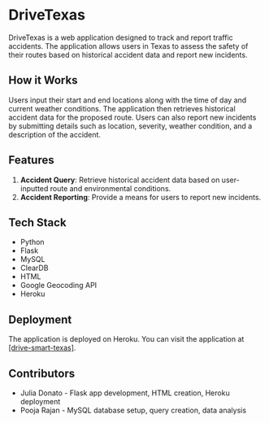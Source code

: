 # DriveTexas

DriveTexas is a web application designed to track and report traffic accidents. The application allows users in Texas to assess the safety of their routes based on historical accident data and report new incidents.

## How it Works

Users input their start and end locations along with the time of day and current weather conditions. The application then retrieves historical accident data for the proposed route. Users can also report new incidents by submitting details such as location, severity, weather condition, and a description of the accident.

## Features

1. **Accident Query**: Retrieve historical accident data based on user-inputted route and environmental conditions.
2. **Accident Reporting**: Provide a means for users to report new incidents.

## Tech Stack

* Python
* Flask
* MySQL
* ClearDB
* HTML
* Google Geocoding API
* Heroku

## Deployment

The application is deployed on Heroku. You can visit the application at [[drive-smart-texas]](https://drive-smart-texas-498e9b25a4c3.herokuapp.com/).

## Contributors

* Julia Donato - Flask app development, HTML creation, Heroku deployment
* Pooja Rajan - MySQL database setup, query creation, data analysis

